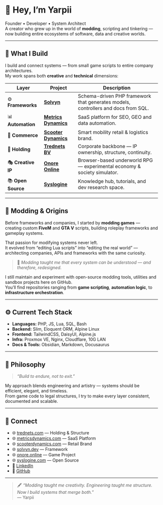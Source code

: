 # 👋 Hey, I’m Yarpii

Founder • Developer • System Architect  
A creator who grew up in the world of **modding**, scripting and tinkering — now building entire ecosystems of software, data and creative worlds.

---

## 🧩 What I Build

I build and connect systems — from small game scripts to entire company architectures.  
My work spans both **creative** and **technical** dimensions:

| Layer | Project | Description |
|-------|----------|-------------|
| ⚙️ **Frameworks** | [**Solvyn**](https://solvyn.dev) | Schema-driven PHP framework that generates models, controllers and docs from SQL. |
| 📊 **Automation** | [**Metrics Dynamics**](https://metricsdynamics.com) | SaaS platform for SEO, GEO and data automation. |
| 🛵 **Commerce** | [**Scooter Dynamics**](https://scooterdynamics.com) | Smart mobility retail & logistics brand. |
| 🏢 **Holding** | [**Trednets BV**](https://trednets.com) | Corporate backbone — IP ownership, structure, continuity. |
| 🎭 **Creative IP** | [**Onore Online**](https://onore.online) | Browser-based underworld RPG — experimental economy & society simulator. |
| 📚 **Open Source** | [**Syslogine**](https://syslogine.com) | Knowledge hub, tutorials, and dev research space. |

---

## 🔧 Modding & Origins

Before frameworks and companies, I started by **modding games** —  
creating custom **FiveM** and **GTA V** scripts, building roleplay frameworks and gameplay systems.

That passion for modifying systems never left.  
It evolved from “editing Lua scripts” into “editing the real world” —  
architecting companies, APIs and frameworks with the same curiosity.

> 🧠 *Modding taught me that every system can be understood — and therefore, redesigned.*

I still maintain and experiment with open-source modding tools, utilities and sandbox projects here on GitHub.  
You’ll find repositories ranging from **game scripting**, **automation logic**, to **infrastructure orchestration**.

---

## ⚙️ Current Tech Stack

- **Languages:** PHP, JS, Lua, SQL, Bash  
- **Backend:** Slim, Eloquent ORM, Alpine Linux  
- **Frontend:** TailwindCSS, DaisyUI, Alpine.js  
- **Infra:** Proxmox VE, Nginx, Cloudflare, 10G LAN  
- **Docs & Tools:** Obsidian, Markdown, Docusaurus  

---

## 🧠 Philosophy

> *“Build to endure, not to exit.”*  

My approach blends engineering and artistry — systems should be efficient, elegant, and timeless.  
From game code to legal structures, I try to make every layer consistent, documented and scalable.

---

## 💬 Connect

- 🌐 [trednets.com](https://trednets.com) — Holding & Structure  
- 🌐 [metricsdynamics.com](https://metricsdynamics.com) — SaaS Platform  
- 🌐 [scooterdynamics.com](https://scooterdynamics.com) — Retail Brand  
- 🌐 [solvyn.dev](https://solvyn.dev) — Framework  
- 🌐 [onore.online](https://onore.online) — Game Project  
- 🌐 [syslogine.com](https://syslogine.com) — Open Source  
- 💼 [LinkedIn](https://www.linkedin.com/in/yarpii)  
- 🧠 [GitHub](https://github.com/Yarpii)

---

> 🖋️ *“Modding taught me creativity. Engineering taught me structure.  
> Now I build systems that merge both.”*  
> — Yarpii
